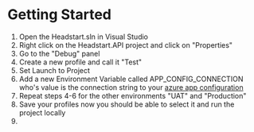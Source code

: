 # Getting Started
1. Open the Headstart.sln in Visual Studio
2. Right click on the Headstart.API project and click on "Properties"
3. Go to the "Debug" panel
4. Create a new profile and call it "Test"
5. Set Launch to Project
6. Add a new Environment Variable called APP_CONFIG_CONNECTION who's value is the connection string to your [azure app configuration](https://docs.microsoft.com/en-us/azure/azure-app-configuration/overview)
7. Repeat steps 4-6 for the other environments "UAT" and "Production"
8. Save your profiles now you should be able to select it and run the project locally
9. 
